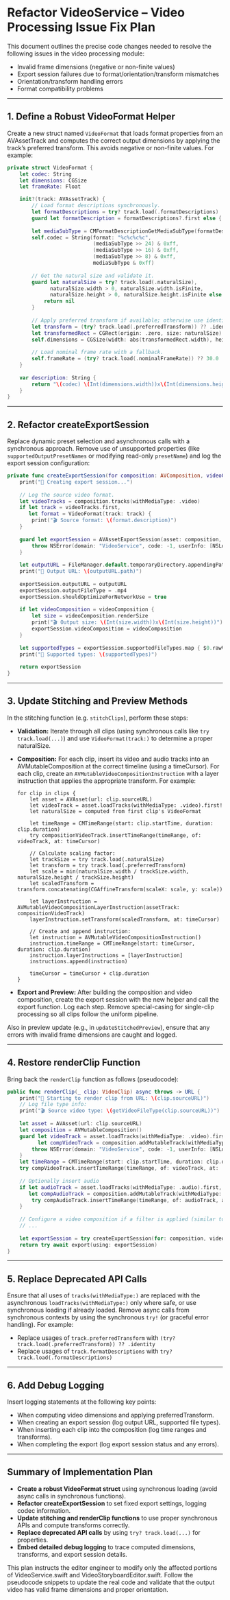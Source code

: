 # Refactor VideoService – Video Processing Issue Fix Plan

This document outlines the precise code changes needed to resolve the following issues in the video processing module:
- Invalid frame dimensions (negative or non-finite values)
- Export session failures due to format/orientation/transform mismatches
- Orientation/transform handling errors
- Format compatibility problems

---

## 1. Define a Robust VideoFormat Helper

Create a new struct named `VideoFormat` that loads format properties from an AVAssetTrack and computes the correct output dimensions by applying the track’s preferred transform. This avoids negative or non-finite values. For example:

```swift
private struct VideoFormat {
    let codec: String
    let dimensions: CGSize
    let frameRate: Float

    init?(track: AVAssetTrack) {
        // Load format descriptions synchronously.
        let formatDescriptions = try? track.load(.formatDescriptions)
        guard let formatDescription = formatDescriptions?.first else { return nil }
        
        let mediaSubType = CMFormatDescriptionGetMediaSubType(formatDescription)
        self.codec = String(format: "%c%c%c%c",
                            (mediaSubType >> 24) & 0xff,
                            (mediaSubType >> 16) & 0xff,
                            (mediaSubType >> 8) & 0xff,
                            mediaSubType & 0xff)
        
        // Get the natural size and validate it.
        guard let naturalSize = try? track.load(.naturalSize),
              naturalSize.width > 0, naturalSize.width.isFinite,
              naturalSize.height > 0, naturalSize.height.isFinite else {
            return nil
        }
        
        // Apply preferred transform if available; otherwise use identity.
        let transform = (try? track.load(.preferredTransform)) ?? .identity
        let transformedRect = CGRect(origin: .zero, size: naturalSize).applying(transform)
        self.dimensions = CGSize(width: abs(transformedRect.width), height: abs(transformedRect.height))
        
        // Load nominal frame rate with a fallback.
        self.frameRate = (try? track.load(.nominalFrameRate)) ?? 30.0
    }
    
    var description: String {
        return "\(codec) \(Int(dimensions.width))x\(Int(dimensions.height))@\(Int(frameRate))fps"
    }
}
```

---

## 2. Refactor createExportSession

Replace dynamic preset selection and asynchronous calls with a synchronous approach. Remove use of unsupported properties (like `supportedOutputPresetNames` or modifying read-only `presetName`) and log the export session configuration:

```swift
private func createExportSession(for composition: AVComposition, videoComposition: AVVideoComposition? = nil) throws -> AVAssetExportSession {
    print("🎥 Creating export session...")
    
    // Log the source video format.
    let videoTracks = composition.tracks(withMediaType: .video)
    if let track = videoTracks.first,
       let format = VideoFormat(track: track) {
        print("🎬 Source format: \(format.description)")
    }
    
    guard let exportSession = AVAssetExportSession(asset: composition, presetName: AVAssetExportPresetHighestQuality) else {
        throw NSError(domain: "VideoService", code: -1, userInfo: [NSLocalizedDescriptionKey: "Failed to create export session"])
    }
    
    let outputURL = FileManager.default.temporaryDirectory.appendingPathComponent("\(UUID().uuidString).mp4")
    print("📍 Output URL: \(outputURL.path)")
    
    exportSession.outputURL = outputURL
    exportSession.outputFileType = .mp4
    exportSession.shouldOptimizeForNetworkUse = true
    
    if let videoComposition = videoComposition {
        let size = videoComposition.renderSize
        print("🎬 Output size: \(Int(size.width))x\(Int(size.height))")
        exportSession.videoComposition = videoComposition
    }
    
    let supportedTypes = exportSession.supportedFileTypes.map { $0.rawValue }.joined(separator: ", ")
    print("📼 Supported types: \(supportedTypes)")
    
    return exportSession
}
```

---

## 3. Update Stitching and Preview Methods

In the stitching function (e.g. `stitchClips`), perform these steps:

- **Validation:** Iterate through all clips (using synchronous calls like `try track.load(...)`) and use `VideoFormat(track:)` to determine a proper naturalSize.
  
- **Composition:** For each clip, insert its video and audio tracks into an AVMutableComposition at the correct timeline (using a timeCursor). For each clip, create an `AVMutableVideoCompositionInstruction` with a layer instruction that applies the appropriate transform. For example:

  ```pseudo
  for clip in clips {
      let asset = AVAsset(url: clip.sourceURL)
      let videoTrack = asset.loadTracks(withMediaType: .video).first!
      let naturalSize = computed from first clip's VideoFormat
      
      let timeRange = CMTimeRange(start: clip.startTime, duration: clip.duration)
      try compositionVideoTrack.insertTimeRange(timeRange, of: videoTrack, at: timeCursor)
      
      // Calculate scaling factor:
      let trackSize = try track.load(.naturalSize)
      let transform = try track.load(.preferredTransform)
      let scale = min(naturalSize.width / trackSize.width, naturalSize.height / trackSize.height)
      let scaledTransform = transform.concatenating(CGAffineTransform(scaleX: scale, y: scale))
      
      let layerInstruction = AVMutableVideoCompositionLayerInstruction(assetTrack: compositionVideoTrack)
      layerInstruction.setTransform(scaledTransform, at: timeCursor)
      
      // Create and append instruction:
      let instruction = AVMutableVideoCompositionInstruction()
      instruction.timeRange = CMTimeRange(start: timeCursor, duration: clip.duration)
      instruction.layerInstructions = [layerInstruction]
      instructions.append(instruction)
      
      timeCursor = timeCursor + clip.duration
  }
  ```
  
- **Export and Preview:** After building the composition and video composition, create the export session with the new helper and call the export function. Log each step. Remove special-casing for single-clip processing so all clips follow the uniform pipeline.

Also in preview update (e.g., in `updateStitchedPreview`), ensure that any errors with invalid frame dimensions are caught and logged.

---

## 4. Restore renderClip Function

Bring back the `renderClip` function as follows (pseudocode):

```swift
public func renderClip(_ clip: VideoClip) async throws -> URL {
    print("🎥 Starting to render clip from URL: \(clip.sourceURL)")
    // Log file type info:
    print("🎬 Source video type: \(getVideoFileType(clip.sourceURL))")
    
    let asset = AVAsset(url: clip.sourceURL)
    let composition = AVMutableComposition()
    guard let videoTrack = asset.loadTracks(withMediaType: .video).first,
          let compVideoTrack = composition.addMutableTrack(withMediaType: .video, preferredTrackID: kCMPersistentTrackID_Invalid) else {
        throw NSError(domain: "VideoService", code: -1, userInfo: [NSLocalizedDescriptionKey: "Failed to create video track"])
    }
    let timeRange = CMTimeRange(start: clip.startTime, duration: clip.duration)
    try compVideoTrack.insertTimeRange(timeRange, of: videoTrack, at: .zero)
    
    // Optionally insert audio
    if let audioTrack = asset.loadTracks(withMediaType: .audio).first,
       let compAudioTrack = composition.addMutableTrack(withMediaType: .audio, preferredTrackID: kCMPersistentTrackID_Invalid) {
        try compAudioTrack.insertTimeRange(timeRange, of: audioTrack, at: .zero)
    }
    
    // Configure a video composition if a filter is applied (similar to earlier)
    // ...
    
    let exportSession = try createExportSession(for: composition, videoComposition: videoComposition)
    return try await export(using: exportSession)
}
```

---

## 5. Replace Deprecated API Calls

Ensure that all uses of `tracks(withMediaType:)` are replaced with the asynchronous `loadTracks(withMediaType:)` only where safe, or use synchronous loading if already loaded. Remove async calls from synchronous contexts by using the synchronous `try!` (or graceful error handling). For example:

- Replace usages of `track.preferredTransform` with `(try? track.load(.preferredTransform)) ?? .identity`
- Replace usages of `track.formatDescriptions` with `try? track.load(.formatDescriptions)`

---

## 6. Add Debug Logging

Insert logging statements at the following key points:
- When computing video dimensions and applying preferredTransform.
- When creating an export session (log output URL, supported file types).
- When inserting each clip into the composition (log time ranges and transforms).
- When completing the export (log export session status and any errors).

---

## Summary of Implementation Plan

- **Create a robust VideoFormat struct** using synchronous loading (avoid async calls in synchronous functions).
- **Refactor createExportSession** to set fixed export settings, logging codec information.
- **Update stitching and renderClip functions** to use proper synchronous APIs and compute transforms correctly.
- **Replace deprecated API calls** by using `try? track.load(...)` for properties.
- **Embed detailed debug logging** to trace computed dimensions, transforms, and export session details.

This plan instructs the editor engineer to modify only the affected portions of VideoService.swift and VideoStoryboardEditor.swift. Follow the pseudocode snippets to update the real code and validate that the output video has valid frame dimensions and proper orientation.
